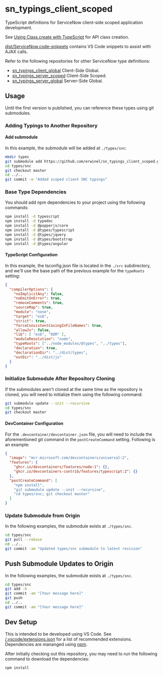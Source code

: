 # sn_typings_client_scoped

TypeScript definitions for ServiceNow client-side scoped application development.

See [Using Class.create with TypeScript](./$$class.md) for API class creation.

[dist/ServiceNow.code-snippets](./dist/sn-typescript-client.code-snippets) contains VS Code snippets to assist with AJAX calls.

Refer to the following repositories for other ServiceNow type definitions:

- [sn_typings_client_global](https://github.com/erwinel/sn_typings_client_global) Client-Side Global.
- [sn_typings_server_scoped](https://github.com/erwinel/sn_typings_server_scoped) Client-Side Scoped.
- [sn_typings_server_global](https://github.com/erwinel/sn_typings_server_global) Server-Side Global.

## Usage

Until the first version is published, you can reference these types using git submodules.

### Adding Typings to Another Repository

#### Add submodule

In this example, the submodule will be added at `./types/snc`:

```sh
mkdir types
git submodule add https://github.com/erwinel/sn_typings_client_scoped.git types/snc
cd types/snc
git checkout master
cd ../..
git commit -m "Added scoped client SNC typings"
```

### Base Type Dependencies

You should add npm dependencies to your project using the following commands:

```bash
npm install -d typescript
npm install -d typedoc
npm install -d @popperjs/core
npm install -d @types/typescript
npm install -d @types/jquery
npm install -d @types/bootstrap
npm install -d @types/angular
```

#### TypeScript Configuration

In this example, the tsconfig.json file is located in the `./src` subdirectory, and we'll use the base path of the previous example for the `typeRoots` setting:

```json
{
  "compilerOptions": {
    "noImplicitAny": false,
    "noEmitOnError": true,
    "removeComments": true,
    "sourceMap": true,
    "module": "none",
    "target": "es6",
    "strict": true,
    "forceConsistentCasingInFileNames": true,
    "allowJs": false,
    "lib": [ "es6", "DOM" ],
    "moduleResolution": "node",
    "typeRoots": ["../node_modules/@types", "../types"],
    "declaration": true,
    "declarationDir": "../dist/types",
    "outDir": "../dist/js"
  }
}
```

### Initialize Submodule After Repository Cloning

If the submodules aren't cloned at the same time as the repository is cloned, you will need to initialize them using the following command:

```sh
git submodule update --init --recursive
cd types/snc
git checkout master
```

#### DevContainer Configuration

For the `.devcontainer/devcontainer.json` file, you will need to include the aforementioned git command in the `postCreateCommand` setting. Following is an example:

```json
{
  "image": "mcr.microsoft.com/devcontainers/universal:2",
  "features": {
    "ghcr.io/devcontainers/features/node:1": {},
    "ghcr.io/devcontainers-contrib/features/typescript:2": {}
  },
  "postCreateCommand": [
    "npm install",
    "git submodule update --init --recursive",
    "cd types/snc; git checkout master"
  ]
}
```

### Update Submodule from Origin

In the following examples, the submodule exists at `./types/snc`.

```sh
cd types/snc
git pull --rebase
cd ../..
git commit -am "Updated types/snc submodule to latest revision"
```

## Push Submodule Updates to Origin

In the following examples, the submodule exists at `./types/snc`.

```sh
cd types/snc
git add -A
git commit -am "[Your message here]"
git push
cd ../..
git commit -am "[Your message here]"
```

## Dev Setup

This is intended to be developed using VS Code. See [/.vscode/extensions.json](./.vscode/extensions.json) for a list of recommended extensions. Dependencies are mananged using [npm](https://www.npmjs.com/).

After initially checking out this repository, you may need to run the following command to download the dependencies:

```bash
npm install
```
